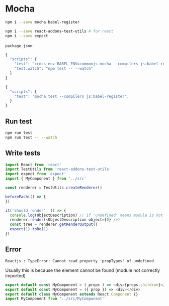 # Mocha
```sh
npm i --save mocha babel-register

npm i --save react-addons-test-utils # for react
npm i --save expect
```

`package.json`:
```js
{
  "scripts": {
    "test": "cross-env BABEL_ENV=commonjs mocha --compilers js:babel-register --recursive",
    "test:watch": "npm test -- --watch"
  }
}

{
  "scripts": {
    "test": "mocha test --compilers js:babel-register",
  }
}
```
## Run test

```sh
npm run test
npm run test -- --watch
```

## Write tests
```js
import React from 'react'
import TestUtils from 'react-addons-test-utils'
import expect from 'expect'
import { MyComponent } from '../src'

const renderer = TestUtils.createRenderer()

beforeEach(() => {
})

it('should render', () => {
  console.log(ObjectDescription) // if 'undefined' means module is not correctly imported
  renderer.render(<ObjectDescription object={0} />)
  const tree = renderer.getRenderOutput()
  expect(1).toBe(1)
})
```

## Error
```
Reactjs : TypeError: Cannot read property 'propTypes' of undefined
```
Usually this is because the element cannot be found (module not correctly imported)

```js
export default const MyComponent = ( props ) => <div>{props.children}</div>
export default const MyComponent = ({ prop }) => <div></div>
export default class MyComponent extends React.Component {}
import MyComponent from '../src/MyComponent'`
```
